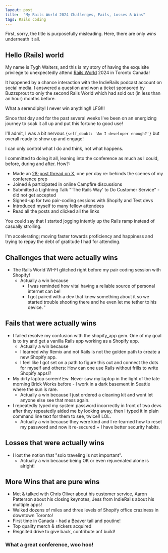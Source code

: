 ```yaml
---
layout: post
title:  "My Rails World 2024 Challenges, Fails, Losses & Wins"
tags: Rails coding
---
```


First, sorry, the title is purposefully misleading. Here, there are only *wins* underneath it all.

## Hello (Rails) world

My name is Tygh Walters, and this is my story of having the exquisite privilege to unexpectedly attend [Rails World](https://rubyonrails.org/world/) 2024 in Toronto Canada! 

It happened by a chance interaction with the IndieRails podcast account on social media. I answered a question and won a ticket sponsored by Buzzsprout to only the second Rails World which had sold out (in less than an hour) months before.

What a serendipity! I never win anything!! LFG!!! 

Since that day and for the past several weeks I've been on an energizing journey to soak it all up and put this fortune to good use! 

I'll admit, I was a bit nervous `{self_doubt: 'Am I developer enough?'}` but overall ready to show up and engage!

I can only control what I do and think, not what happens. 

I committed to doing it all, leaning into the conference as much as I could, before, during and after. How?:

- Made an [28-post thread on X](https://x.com/TyghWalters/status/1830667320378958222), one per day re: behinds the scenes of my conference prep
- Joined & participated in online Campfire discussions 
- Submitted a Lightning Talk "'The Rails Way' to Do Customer Service" - did not get accepted
- Signed-up for two pair-coding sessions with Shopify and Test devs
- Introduced myself to many fellow attendees
- Read all the posts and clicked all the links

You could say that I started jogging intently up the Rails ramp instead of casually strolling. 

I'm accelerating; moving faster towards proficiency and happiness and trying to repay the debt of gratitude I had for attending.

## Challenges that were actually wins

- The Rails World WI-FI glitched right before my pair coding session with Shopify! 
  - Actually a win because 
    - I was reminded how vital having a reliable source of personal internet can be!
    - I got paired with a dev that knew something about it so we started trouble shooting there and he even let me tether to his device. '

## Fails that were actually wins
- I failed resolve my confusion with the shopify_app gem. One of my goal is to try and get a vanilla Rails app working as a Shopify app. 
  - Actually a win because 
   - I learned why Remix and not Rails is not the golden path to create a new Shopify app. 
   - I feel like I got set on a path to figure this out and connect the dots for myself and others: How can one use Rails without frills to write Shopify apps!?  
- My dirty laptop screen! Ew. Never saw my laptop in the light of the late morning Brick Works before - I work in a dark basement in Seattle where the sun is rare. 
  - Actually a win because I just ordered a cleaning kit and wont let anyone else see that mess again.
- I repeatedly typed my system password incorrectly in front of two devs after they repeatedly aided me by looking away, then I typed it in plain command line text for them to see, twice!! LOL.
  - Actually a win because they were kind and I re-learned how to reset my password and now it re-secured + I have better security habits.

## Losses that were actually wins
- I lost the notion that "solo traveling is not important". 
  - Actually a win because being OK or even rejuvenated alone is alright!

## More Wins that are pure wins

- Met & talked with Chris Oliver about his customer service, Aaron Patterson about his closing keynotes, Jess from IndieRails about his multiple apps!
- Walked dozens of miles and three levels of Shopify office craziness in downtown Toronto!
- First time in Canada - had a Beaver tail and poutine!
- Top quality merch & stickers acquired
- Reignited drive to give back, contribute anf build!

### What a great conference, woo hoo!
